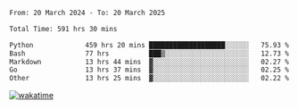 <!--START_SECTION:waka-->

```txt
From: 20 March 2024 - To: 20 March 2025

Total Time: 591 hrs 30 mins

Python             459 hrs 20 mins ███████████████████░░░░░░   75.93 %
Bash               77 hrs          ███▒░░░░░░░░░░░░░░░░░░░░░   12.73 %
Markdown           13 hrs 44 mins  ▓░░░░░░░░░░░░░░░░░░░░░░░░   02.27 %
Go                 13 hrs 37 mins  ▓░░░░░░░░░░░░░░░░░░░░░░░░   02.25 %
Other              13 hrs 25 mins  ▓░░░░░░░░░░░░░░░░░░░░░░░░   02.22 %
```

<!--END_SECTION:waka-->
[![wakatime](https://wakatime.com/badge/user/5f89a63a-5294-4958-ad30-2b3455e63f2a.svg)](https://wakatime.com/@5f89a63a-5294-4958-ad30-2b3455e63f2a)
